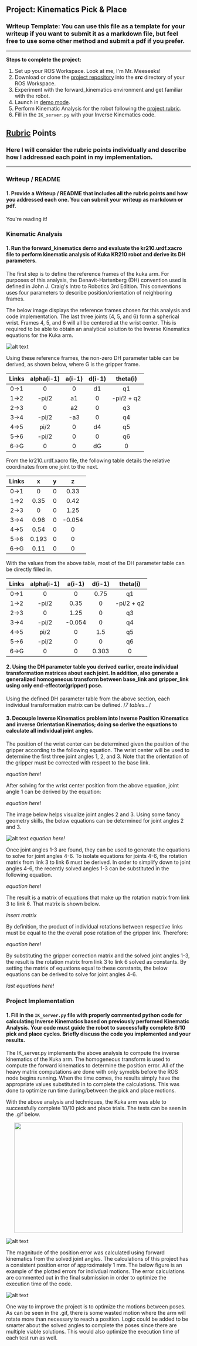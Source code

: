 ## Project: Kinematics Pick & Place
### Writeup Template: You can use this file as a template for your writeup if you want to submit it as a markdown file, but feel free to use some other method and submit a pdf if you prefer.

---


**Steps to complete the project:**  


1. Set up your ROS Workspace. Look at me, I'm Mr. Meeseeks!
2. Download or clone the [project repository](https://github.com/udacity/RoboND-Kinematics-Project) into the ***src*** directory of your ROS Workspace.  
3. Experiment with the forward_kinematics environment and get familiar with the robot.
4. Launch in [demo mode](https://classroom.udacity.com/nanodegrees/nd209/parts/7b2fd2d7-e181-401e-977a-6158c77bf816/modules/8855de3f-2897-46c3-a805-628b5ecf045b/lessons/91d017b1-4493-4522-ad52-04a74a01094c/concepts/ae64bb91-e8c4-44c9-adbe-798e8f688193).
5. Perform Kinematic Analysis for the robot following the [project rubric](https://review.udacity.com/#!/rubrics/972/view).
6. Fill in the `IK_server.py` with your Inverse Kinematics code. 


[//]: # (Image References)

[image1]: ./misc_img_vids_gifs/misc3.png
[image2]: ./misc_img_vids_gifs/forward_kinematics_reference_frames.png
[image3]: ./misc_img_vids_gifs/pose_middle_left_to_bin.png
[image4]: ./misc_img_vids_gifs/pose_middle_left.png
[image5]: ./misc_img_vids_gifs/pose_error_upper_right_to_bin.png
[image6]: ./misc_img_vids_gifs/pose_error_upper_right.png
[image7]: ./misc_img_vids_gifs/kuka_project.gif

## [Rubric](https://review.udacity.com/#!/rubrics/972/view) Points
### Here I will consider the rubric points individually and describe how I addressed each point in my implementation.  

---
### Writeup / README

#### 1. Provide a Writeup / README that includes all the rubric points and how you addressed each one.  You can submit your writeup as markdown or pdf.  

You're reading it!

### Kinematic Analysis
#### 1. Run the forward_kinematics demo and evaluate the kr210.urdf.xacro file to perform kinematic analysis of Kuka KR210 robot and derive its DH parameters.

The first step is to define the reference frames of the kuka arm. For purposes of this analysis, the Denavit-Hartenberg (DH) convention used is defined in John J. Craig's Intro to Robotics 3rd Edition. This conventions uses four parameters to describe position/orientation of neighboring frames.

The below image displays the reference frames chosen for this analysis and code implementation. The last three joints (4, 5, and 6) form a spherical wrist. Frames 4, 5, and 6 will all be centered at the wrist center. This is required to be able to obtain an analytical solution to the Inverse Kinematics equations for the Kuka arm.

![alt text][image2]

Using these reference frames, the non-zero DH parameter table can be derived, as shown below, where G is the gripper frame.

Links | alpha(i-1) | a(i-1) | d(i-1) | theta(i)
:-----: |  :-----: | :-----: | :-----: | :-----:
0->1    |    0     |    0    |    d1   | q1
1->2    |  -pi/2   |   a1    |    0    | -pi/2 + q2
2->3    |    0     |   a2    |    0    | q3
3->4    |  -pi/2   |   -a3   |    0    | q4
4->5    |   pi/2   |    0    |    d4   | q5
5->6    |  -pi/2   |    0    |    0    | q6
6->G    |    0     |    0    |    dG   | 0


From the kr210.urdf.xacro file, the following table details the relative coordinates from one joint to the next.

Links   | x       | y       | z 
:-----: | :-----: | :-----: | :-----:
0->1    |    0    |    0    | 0.33 
1->2    |  0.35   |    0    | 0.42
2->3    |    0    |    0    | 1.25
3->4    |  0.96   |    0    | -0.054 
4->5    |  0.54   |    0    | 0 
5->6    |  0.193  |    0    | 0 
6->G    |  0.11   |    0    | 0 


With the values from the above table, most of the DH parameter table can be directly filled in.

Links   |alpha(i-1)|  a(i-1) |  d(i-1) | theta(i)
:-----: |  :-----: | :-----: | :-----: | :-----:
0->1    |    0     |    0    |   0.75  | q1
1->2    |  -pi/2   |   0.35  |    0    | -pi/2 + q2
2->3    |    0     |   1.25  |    0    | q3
3->4    |  -pi/2   |  -0.054 |    0    | q4
4->5    |   pi/2   |    0    |    1.5  | q5
5->6    |  -pi/2   |    0    |    0    | q6
6->G    |    0     |    0    |   0.303 | 0

#### 2. Using the DH parameter table you derived earlier, create individual transformation matrices about each joint. In addition, also generate a generalized homogeneous transform between base_link and gripper_link using only end-effector(gripper) pose.

Using the defined DH parameter table from the above section, each individual transformation matrix can be defined. 
/*7 tables...*/


#### 3. Decouple Inverse Kinematics problem into Inverse Position Kinematics and inverse Orientation Kinematics; doing so derive the equations to calculate all individual joint angles.

The position of the wrist center can be determined given the position of the gripper according to the following equation. The wrist center will be used to determine the first three joint angles 1, 2, and 3. Note that the orientation of the gripper must be corrected with respect to the base link.

*equation here!*

After solving for the wrist center position from the above equation, joint angle 1 can be derived by the equation:

*equation here!*

The image below helps visualize joint angles 2 and 3. Using some fancy geometry skills, the below equations can be determined for joint angles 2 and 3.

![alt text][image1]
*equation here!*

Once joint angles 1-3 are found, they can be used to generate the equations to solve for joint angles 4-6. To isolate equations for joints 4-6, the rotation matrix from link 3 to link 6 must be derived. In order to simplify down to joint angles 4-6, the recently solved angles 1-3 can be substituted in the following equation.

*equation here!* 

The result is a matrix of equations that make up the rotation matrix from link 3 to link 6. That matrix is shown below.

*insert matrix*

By definition, the product of individual rotations between respective links must be equal to the the overall pose rotation of the gripper link. Therefore:

*equation here!*

By substituting the gripper correction matrix and  the solved joint angles 1-3, the result is the rotation matrix from link 3 to link 6 solved as constants. By setting the matrix of equations equal to these constants, the below equations can be derived to solve for joint angles 4-6.

*last equations here!* 

### Project Implementation

#### 1. Fill in the `IK_server.py` file with properly commented python code for calculating Inverse Kinematics based on previously performed Kinematic Analysis. Your code must guide the robot to successfully complete 8/10 pick and place cycles. Briefly discuss the code you implemented and your results. 

The IK_server.py implements the above analysis to compute the inverse kinematics of the Kuka arm. The homogeneous transform is used to compute the forward kinematics to determine the position error. All of the heavy matrix computations are done with only symobls before the ROS node begins running. When the time comes, the results simply have the appropriate values substituted in to complete the calculations. This was done to optimize run time during/between the pick and place motions.

With the above analysis and techniques, the Kuka arm was able to successfully complete 10/10 pick and place trials. The tests can be seen in the .gif below.

<p align="center">
  <img width="460" height="300" src="./misc_img_vids_gifs/kuka_project.gif">
</p>

![alt text][image7]

The magnitude of the position error was calculated using forward kinematics from the solved joint angles. The calculations of this project has a consistent position error of approximately 1 mm. The below figure is an example of the plotted errors for indivdual motions. The error calculations are commented out in the final submission in order to optimize the execution time of the code.

![alt text][image3]

One way to improve the project is to optimize the motions between poses. As can be seen in the .gif, there is some wasted motion where the arm will rotate more than necessary to reach a position. Logic could be added to be smarter about the solved angles to complete the poses since there are multiple viable solutions. This would also optimize the execution time of each test run as well.
